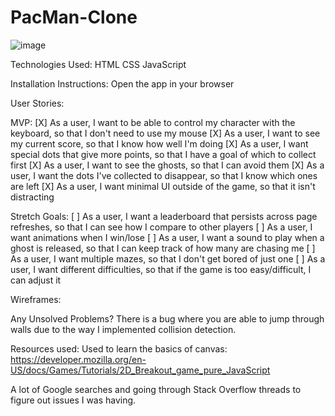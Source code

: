 # PacMan-Clone

![image](https://user-images.githubusercontent.com/99563824/169315999-fbd5fb0b-c9d9-497f-9f23-1980e82e1f7a.png)


Technologies Used:
HTML
CSS
JavaScript

Installation Instructions:
Open the app in your browser

User Stories:

MVP:
[X] As a user, I want to be able to control my character with the keyboard, so that I don't need to use my mouse
[X] As a user, I want to see my current score, so that I know how well I'm doing
[X] As a user, I want special dots that give more points, so that I have a goal of which to collect first
[X] As a user, I want to see the ghosts, so that I can avoid them
[X] As a user, I want the dots I've collected to disappear, so that I know which ones are left
[X] As a user, I want minimal UI outside of the game, so that it isn't distracting

Stretch Goals:
[ ] As a user, I want a leaderboard that persists across page refreshes, so that I can see how I compare to other players
[ ] As a user, I want animations when I win/lose
[ ] As a user, I want a sound to play when a ghost is released, so that I can keep track of how many are chasing me
[ ] As a user, I want multiple mazes, so that I don't get bored of just one
[ ] As a user, I want different difficulties, so that if the game is too easy/difficult, I can adjust it

Wireframes:

Any Unsolved Problems?
There is a bug where you are able to jump through walls due to the way I implemented collision detection.

Resources used:
Used to learn the basics of canvas:
https://developer.mozilla.org/en-US/docs/Games/Tutorials/2D_Breakout_game_pure_JavaScript

A lot of Google searches and going through Stack Overflow threads to figure out issues I was having.

